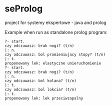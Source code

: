 # seProlog
project for systemy ekspertowe - java and prolog

Example when run as standalone prolog program:
```
?- start.
czy odczuwasz: brak nogi? (t/n)
|: n.
czy odczuwasz: bol promieniujacy stopy? (t/n)
|: t.
proponowany lek: elastyczne unieruchomienie
?- start.
czy odczuwasz: brak nogi? (t/n)
|: n.
czy odczuwasz: bol kolana? (t/n)
|: t.
czy odczuwasz: bol lokcia? (t/n)
|: t.
proponowany lek: lek przeciwzapalny
```

